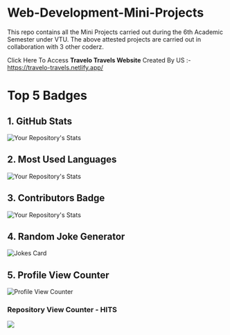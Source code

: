 # Web-Development-Mini-Projects
This repo contains all the Mini Projects carried out during the 6th Academic Semester under VTU.
The above attested projects are carried out in collaboration with 3 other coderz.

Click Here To Access **Travelo Travels Website** Created By US :- 
https://travelo-travels.netlify.app/


# Top 5 Badges

## 1. GitHub Stats

![Your Repository's Stats](https://github-readme-stats.vercel.app/api?username=Sharanbr19&show_icons=true)

## 2. Most Used Languages

![Your Repository's Stats](https://github-readme-stats.vercel.app/api/top-langs/?username=Tanu-N-Prabhu&theme=blue-green)

## 3. Contributors Badge

![Your Repository's Stats](https://contrib.rocks/image?repo=Tanu-N-Prabhu/Python)

## 4. Random Joke Generator

![Jokes Card](https://readme-jokes.vercel.app/api)

## 5. Profile View Counter

![Profile View Counter](https://komarev.com/ghpvc/?username=Tanu-N-Prabhu)

### Repository View Counter - HITS

![](https://komarev.com/ghpvc/?username=Adithya-R-Iyer&color=green)
